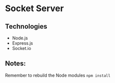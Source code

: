 # Socket Server

## Technologies

-   Node.js
-   Express.js
-   Socket.io

## Notes:

Remember to rebuild the Node modules `npm install`
